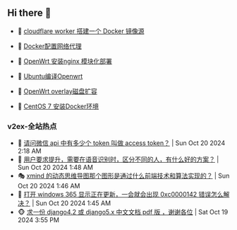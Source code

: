 ## Hi there 👋

<!--
**dkyg666/dkyg666** is a ✨ _special_ ✨ repository because its `README.md` (this file) appears on your GitHub profile.

Here are some ideas to get you started:

- 🔭 I’m currently working on ...
- 🌱 I’m currently learning ...
- 👯 I’m looking to collaborate on ...
- 🤔 I’m looking for help with ...
- 💬 Ask me about ...
- 📫 How to reach me: ...
- 😄 Pronouns: ...
- ⚡ Fun fact: ...
-->

<!-- BLOG-POST-LIST:START -->
- 🦩 [cloudflare worker 搭建一个 Docker 镜像源](http://blog.1996099.xyz/archives/cloudflare-worker-da-jian-yi-ge-docker-jing-xiang-zhan) 

- 🚦 [Docker配置网络代理](http://blog.1996099.xyz/archives/dockerpei-zhi-wang-luo-dai-li) 

- 🫶 [OpenWrt 安装nginx 模块化部署](http://blog.1996099.xyz/archives/openwrt-an-zhuang-nginx-mo-kuai-hua-bu-shu) 

- 🦄 [Ubuntu编译Openwrt](http://blog.1996099.xyz/archives/ubuntuzi-bian-yi-openwrt) 

- 🐻 [OpenWrt overlay磁盘扩容](http://blog.1996099.xyz/archives/openwrt-overlay) 

- 🤖 [CentOS 7 安装Docker环境](http://blog.1996099.xyz/archives/centos-docker) 
<!-- BLOG-POST-LIST:END -->

### v2ex-全站热点
<!-- v2ex:START -->
- 🥸 [请问微信 api 中有多少个 token 叫做 access token？](https://www.v2ex.com/t/1081860#reply2) | Sun Oct 20 2024 2:18 AM
- 🤗 [用户要求提升，需要在语音识别时，区分不同的人，有什么好的方案？](https://www.v2ex.com/t/1081852#reply3) | Sun Oct 20 2024 1:48 AM
- 🎭 [xmind 的动态思维导图那个图形是通过什么前端技术和算法实现的？](https://www.v2ex.com/t/1081851#reply0) | Sun Oct 20 2024 1:46 AM
- 🥷 [打开 windows 365 显示正在更新，一会就会出现 0xc0000142 错误怎么解决？](https://www.v2ex.com/t/1081850#reply17) | Sun Oct 20 2024 1:45 AM
- 🐵 [求一份 django4.2 或 django5.x 中文文档 pdf 版 ，谢谢各位](https://www.v2ex.com/t/1081824#reply2) | Sat Oct 19 2024 3:55 PM<!-- v2ex:END -->

